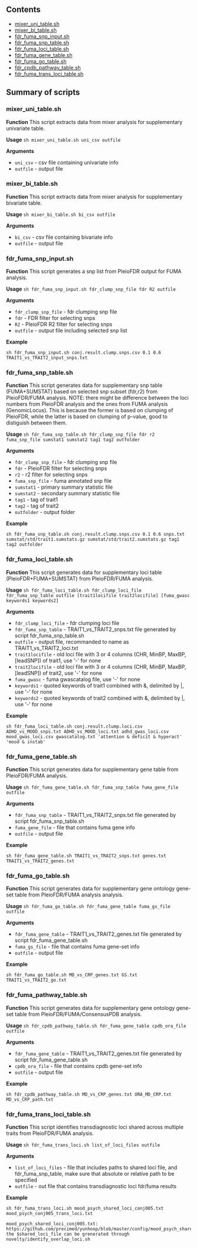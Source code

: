 ## Contents

* [mixer_uni_table.sh](#mixer_uni_tablesh)
* [mixer_bi_table.sh](#mixer_bi_tablesh)
* [fdr_fuma_snp_input.sh](#fdr_fuma_snp_inputsh)
* [fdr_fuma_snp_table.sh](#fdr_fuma_snp_tablesh)
* [fdr_fuma_loci_table.sh](#fdr_fuma_loci_tablesh)
* [fdr_fuma_gene_table.sh](#fuma_gene_tablesh)
* [fdr_fuma_go_table.sh](#fuma_go_tablesh)
* [fdr_cpdb_pathway_table.sh](#fdr_cpdb_pathway_tablesh)
* [fdr_fuma_trans_loci_table.sh](#fdr_fuma_trans_loci_tablesh)

## Summary of scripts

### mixer_uni_table.sh

**Function**
This script extracts data from mixer analysis for supplementary univariate table.

**Usage** ``sh mixer_uni_table.sh uni_csv outfile``

**Arguments**
* `uni_csv` - csv file containing univariate info
* `outfile` - output file

### mixer_bi_table.sh

**Function**
This script extracts data from mixer analysis for supplementary bivariate
table.

**Usage** ``sh mixer_bi_table.sh bi_csv outfile``

**Arguments**
* `bi_csv` - csv file containing bivariate info
* `outfile` - output file

### fdr_fuma_snp_input.sh

**Function**
This script generates a snp list from PleioFDR output for FUMA analysis.

**Usage** ``sh fdr_fuma_snp_input.sh fdr_clump_snp_file fdr R2 outfile``

**Arguments**
* `fdr_clump_snp_file` - fdr clumping snp file
* `fdr` - FDR filter for selecting snps
* `R2` - PleioFDR R2 filter for selecting snps
* `outfile` - output file including selected snp list

**Example**
```
sh fdr_fuma_snp_input.sh conj.result.clump.snps.csv 0.1 0.6 TRAIT1_vs_TRAIT2_input_snps.txt
```

### fdr_fuma_snp_table.sh

**Function**
This script generates data for supplementary snp table (FUMA+SUMSTAT) based on selected snp subset (fdr,r2) from PleioFDR/FUMA analysis.
NOTE: there might be difference between the loci numbers from PleioFDR analysis and the ones from FUMA analysis (GenomicLocus). This is because the former
is based on clumping of PleioFDR, while the latter is based on clumping of p-value, good to distiguish between them.

**Usage** ``sh fdr_fuma_snp_table.sh fdr_clump_snp_file fdr r2 fuma_snp_file sumstat1 sumstat2 tag1 tag2 outfolder``

**Arguments**
* `fdr_clump_snp_file` - fdr clumping snp file
* `fdr` - PleioFDR filter for selecting snps
* `r2` - r2 filter for selecting snps
* `fuma_snp_file` - fuma annotated snp file
* `sumstat1` - primary summary statistic file
* `sumstat2` - secondary summary statistic file
* `tag1` - tag of trait1
* `tag2` - tag of trait2
* `outfolder` - output folder

**Example**
```
sh fdr_fuma_snp_table.sh conj.result.clump.snps.csv 0.1 0.6 snps.txt sumstat/std/trait1.sumstats.gz sumstat/std/trait2.sumstats.gz tag1 tag2 outfolder
```

### fdr_fuma_loci_table.sh

**Function**
This script generates data for supplementary loci table (PleioFDR+FUMA+SUMSTAT) from PleioFDR/FUMA analysis.

**Usage** ``sh fdr_fuma_loci_table.sh fdr_clump_loci_file fdr_fuma_snp_table outfile [trait1locifile trait2locifile] [fuma_gwasc keywords1 keywords2]``

**Arguments**
* `fdr_clump_loci_file` - fdr clumping loci file
* `fdr_fuma_snp_table` - TRAIT1_vs_TRAIT2_snps.txt file generated by script fdr_fuma_snp_table.sh
* `outfile` - output file, recommanded to name as TRAIT1_vs_TRAIT2_loci.txt
* `trait1locifile` - old loci file with 3 or 4 columns (CHR, MinBP, MaxBP, [leadSNP]) of trait1, use '-' for none
* `trait2locifile` - old loci file with 3 or 4 columns (CHR, MinBP, MaxBP, [leadSNP]) of trait2, use '-' for none
* `fuma_gwasc` - fuma gwascatalog file, use '-' for none
* `keywords1` - quoted keywords of trait1 combined with &, delimited by |, use '-' for none
* `keywords2` - quoted keywords of trait2 combined with &, delimited by |, use '-' for none

**Example**
```
sh fdr_fuma_loci_table.sh conj.result.clump.loci.csv ADHD_vs_MOOD_snps.txt ADHD_vs_MOOD_loci.txt adhd_gwas_loci.csv mood_gwas_loci.csv gwascatalog.txt 'attention & deficit & hyperact' 'mood & instab'
```

### fdr_fuma_gene_table.sh

**Function**
This script generates data for supplementary gene table from PleioFDR/FUMA analysis.

**Usage** ``sh fdr_fuma_gene_table.sh fdr_fuma_snp_table fuma_gene_file outfile``

**Arguments**
* `fdr_fuma_snp_table` - TRAIT1_vs_TRAIT2_snps.txt file generated by script fdr_fuma_snp_table.sh
* `fuma_gene_file` - file that contains fuma gene info
* `outfile` - output file

**Example**
```
sh fdr_fuma_gene_table.sh TRAIT1_vs_TRAIT2_snps.txt genes.txt TRAIT1_vs_TRAIT2_genes.txt
```

### fdr_fuma_go_table.sh

**Function**
This script generates data for supplementary gene ontology gene-set table from PleioFDR/FUMA analysis analysis.

**Usage** ``sh fdr_fuma_go_table.sh fdr_fuma_gene_table fuma_gs_file outfile``

**Arguments**
* `fdr_fuma_gene_table` - TRAIT1_vs_TRAIT2_genes.txt file generated by script fdr_fuma_gene_table.sh
* `fuma_gs_file` - file that contains fuma gene-set info
* `outfile` - output file

**Example**
```
sh fdr_fuma_go_table.sh MD_vs_CRP_genes.txt GS.txt TRAIT1_vs_TRAIT2_go.txt
```

### fdr_fuma_pathway_table.sh

**Function**
This script generates data for supplementary gene ontology gene-set table from PleioFDR/FUMA/ConsensusPDB analysis.

**Usage** ``sh fdr_cpdb_pathway_table.sh fdr_fuma_gene_table cpdb_ora_file outfile``

**Arguments**
* `fdr_fuma_gene_table` - TRAIT1_vs_TRAIT2_genes.txt file generated by script fdr_fuma_gene_table.sh
* `cpdb_ora_file` - file that contains cpdb gene-set info
* `outfile` - output file

**Example**
```
sh fdr_cpdb_pathway_table.sh MD_vs_CRP_genes.txt ORA_MD_CRP.txt MD_vs_CRP_path.txt
```

### fdr_fuma_trans_loci_table.sh

**Function**
This script identifies transdiagnostic loci shared across multiple traits from PleioFDR/FUMA analysis.

**Usage** ``sh fdr_fuma_trans_loci.sh list_of_loci_files outfile``

**Arguments**
* `list_of_loci_files` - file that includes paths to shared loci file, and fdr_fuma_snp_table, make sure that absolute or relative path to be specified
* `outfile` - out file that contains transdiagnostic loci fdr/fuma results

**Example**
```
sh fdr_fuma_trans_loci.sh mood_psych_shared_loci_conj005.txt mood_psych_conj005_trans_loci.txt

mood_psych_shared_loci_conj005.txt: https://github.com/precimed/yunhoop/blob/master/config/mood_psych_shared_loci_conj005.txt
the $shared_loci_file can be grenerated through novelty/identify_overlap_loci.sh
```
